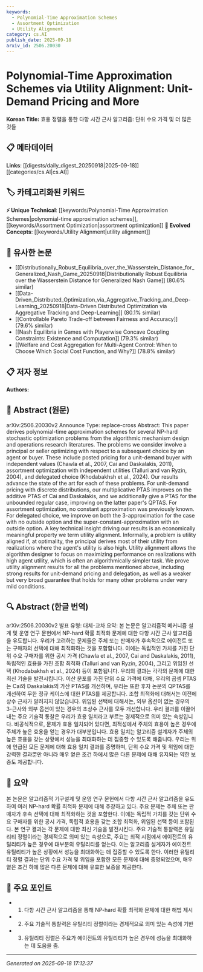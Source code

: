 ```yaml
---
keywords:
  - Polynomial-Time Approximation Schemes
  - Assortment Optimization
  - Utility Alignment
category: cs.AI
publish_date: 2025-09-18
arxiv_id: 2506.20030
---
```


<!-- KEYWORD_LINKING_METADATA:
{
  "processed_timestamp": "2025-09-22 22:16:03.940845",
  "vocabulary_version": "1.0",
  "selected_keywords": [
    "Polynomial-Time Approximation Schemes",
    "Assortment Optimization",
    "Utility Alignment"
  ],
  "rejected_keywords": [
    "Unit-Demand Pricing",
    "Delegated Choice"
  ],
  "similarity_scores": {
    "Polynomial-Time Approximation Schemes": 0.78,
    "Assortment Optimization": 0.75,
    "Utility Alignment": 0.77
  },
  "extraction_method": "AI_prompt_based",
  "budget_applied": true
}
-->


# Polynomial-Time Approximation Schemes via Utility Alignment: Unit-Demand Pricing and More

**Korean Title:** 효용 정렬을 통한 다항 시간 근사 알고리즘: 단위 수요 가격 및 더 많은 것들

## 📋 메타데이터

**Links**: [[digests/daily_digest_20250918|2025-09-18]]   [[categories/cs.AI|cs.AI]]

## 🏷️ 카테고리화된 키워드
**⚡ Unique Technical**: [[keywords/Polynomial-Time Approximation Schemes|polynomial-time approximation schemes]], [[keywords/Assortment Optimization|assortment optimization]]
**🚀 Evolved Concepts**: [[keywords/Utility Alignment|utility alignment]]

## 🔗 유사한 논문
- [[Distributionally_Robust_Equilibria_over_the_Wasserstein_Distance_for_Generalized_Nash_Game_20250918|Distributionally Robust Equilibria over the Wasserstein Distance for Generalized Nash Game]] (80.6% similar)
- [[Data-Driven_Distributed_Optimization_via_Aggregative_Tracking_and_Deep-Learning_20250918|Data-Driven Distributed Optimization via Aggregative Tracking and Deep-Learning]] (80.1% similar)
- [[Controllable Pareto Trade-off between Fairness and Accuracy]] (79.6% similar)
- [[Nash Equilibria in Games with Playerwise Concave Coupling Constraints: Existence and Computation]] (79.3% similar)
- [[Welfare and Cost Aggregation for Multi-Agent Control: When to Choose Which Social Cost Function, and Why?]] (78.8% similar)

## 📋 저자 정보

**Authors:** 

## 📄 Abstract (원문)

arXiv:2506.20030v2 Announce Type: replace-cross 
Abstract: This paper derives polynomial-time approximation schemes for several NP-hard stochastic optimization problems from the algorithmic mechanism design and operations research literatures. The problems we consider involve a principal or seller optimizing with respect to a subsequent choice by an agent or buyer. These include posted pricing for a unit-demand buyer with independent values (Chawla et al., 2007, Cai and Daskalakis, 2011), assortment optimization with independent utilities (Talluri and van Ryzin, 2004), and delegated choice (Khodabakhsh et al., 2024). Our results advance the state of the art for each of these problems. For unit-demand pricing with discrete distributions, our multiplicative PTAS improves on the additive PTAS of Cai and Daskalakis, and we additionally give a PTAS for the unbounded regular case, improving on the latter paper's QPTAS. For assortment optimization, no constant approximation was previously known. For delegated choice, we improve on both the $3$-approximation for the case with no outside option and the super-constant-approximation with an outside option.
  A key technical insight driving our results is an economically meaningful property we term utility alignment. Informally, a problem is utility aligned if, at optimality, the principal derives most of their utility from realizations where the agent's utility is also high. Utility alignment allows the algorithm designer to focus on maximizing performance on realizations with high agent utility, which is often an algorithmically simpler task. We prove utility alignment results for all the problems mentioned above, including strong results for unit-demand pricing and delegation, as well as a weaker but very broad guarantee that holds for many other problems under very mild conditions.

## 🔍 Abstract (한글 번역)

arXiv:2506.20030v2 발표 유형: 대체-교차
요약: 본 논문은 알고리즘적 메커니즘 설계 및 운영 연구 문헌에서 NP-hard 확률 최적화 문제에 대한 다항 시간 근사 알고리즘을 유도합니다. 우리가 고려하는 문제들은 주체 또는 판매자가 후속적으로 에이전트 또는 구매자의 선택에 대해 최적화하는 것을 포함합니다. 이에는 독립적인 가치를 가진 단위 수요 구매자를 위한 공시 가격 (Chawla et al., 2007, Cai and Daskalakis, 2011), 독립적인 효용을 가진 조합 최적화 (Talluri and van Ryzin, 2004), 그리고 위임된 선택 (Khodabakhsh et al., 2024) 등이 포함됩니다. 우리의 결과는 각각의 문제에 대한 최신 기술을 발전시킵니다. 이산 분포를 가진 단위 수요 가격에 대해, 우리의 곱셈 PTAS는 Cai와 Daskalakis의 가산 PTAS를 개선하며, 우리는 또한 후자 논문의 QPTAS를 개선하여 무한 정규 케이스에 대한 PTAS를 제공합니다. 조합 최적화에 대해서는 이전에 상수 근사가 알려지지 않았습니다. 위임된 선택에 대해서는, 외부 옵션이 없는 경우의 $3$-근사와 외부 옵션이 있는 경우의 초상수 근사를 모두 개선합니다.
우리 결과를 이끌어내는 주요 기술적 통찰은 우리가 효용 일치라고 부르는 경제적으로 의미 있는 속성입니다. 비공식적으로, 문제가 효용 일치되어 있다면, 최적성에서 주체의 효용이 높은 경우에 주체가 높은 효용을 얻는 경우가 대부분입니다. 효용 일치는 알고리즘 설계자가 주체의 높은 효용을 갖는 상황에서 성능을 최대화하는 데 집중할 수 있도록 해줍니다. 우리는 위에 언급된 모든 문제에 대해 효용 일치 결과를 증명하며, 단위 수요 가격 및 위임에 대한 강력한 결과뿐만 아니라 매우 옅은 조건 하에서 많은 다른 문제에 대해 유지되는 약한 보증도 제공합니다.

## 📝 요약

본 논문은 알고리즘적 기구설계 및 운영 연구 문헌에서 다항 시간 근사 알고리즘을 유도하여 여러 NP-hard 확률 최적화 문제에 대해 주장하고 있다. 주요 문제는 주체 또는 판매자가 후속 선택에 대해 최적화하는 것을 포함한다. 이에는 독립적 가치를 갖는 단위 수요 구매자를 위한 공시 가격, 독립적 효용을 갖는 조합 최적화, 위임된 선택 등이 포함된다. 본 연구 결과는 각 문제에 대한 최신 기술을 발전시킨다. 주요 기술적 통찰력은 유틸리티 정렬이라는 경제적으로 의미 있는 속성으로, 주요는 최적 시점에서 에이전트의 유틸리티가 높은 경우에 대부분의 유틸리티를 얻는다. 이는 알고리즘 설계자가 에이전트 유틸리티가 높은 상황에서 성능을 최대화하는 데 집중할 수 있도록 한다. 이러한 유틸리티 정렬 결과는 단위 수요 가격 및 위임을 포함한 모든 문제에 대해 증명되었으며, 매우 옅은 조건 하에 많은 다른 문제에 대해 유효한 보증을 제공한다.

## 🎯 주요 포인트

- 1. 다항 시간 근사 알고리즘을 통해 NP-hard 확률 최적화 문제에 대한 해법 제시

- 2. 주요 기술적 통찰력은 유틸리티 정렬이라는 경제적으로 의미 있는 속성에 기반

- 3. 유틸리티 정렬은 주요가 에이전트의 유틸리티가 높은 경우에 성능을 최대화하는 데 도움을 줌.

---

*Generated on 2025-09-18 17:12:37*